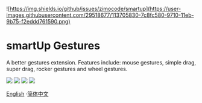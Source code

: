 ![https://img.shields.io/github/issues/zimocode/smartup](https://user-images.githubusercontent.com/29518677/113705830-7c8fc580-9710-11eb-9b75-f2eddd761590.png)

# smartUp Gestures 

A better gestures extension. Features include: mouse gestures, simple drag, super drag, rocker gestures and wheel gestures.

[![](https://img.shields.io/github/issues/zimocode/smartup)](https://github.com/zimocode/smartup/issues)
[![](https://img.shields.io/github/forks/zimocode/smartup)](https://github.com/zimocdoe/smartup/members)
[![](https://img.shields.io/github/stars/zimocode/smartup)](https://github.com/zimocode/smartup/stargazers)
[![](https://img.shields.io/github/license/zimocode/smartup)](LICENSE)

[English](README.md) ·[简体中文](README-zh_CN.md)